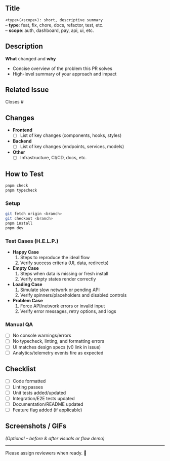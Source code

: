 ## Title

`<type>(<scope>): short, descriptive summary`  
– **type**: feat, fix, chore, docs, refactor, test, etc.  
– **scope**: auth, dashboard, pay, api, ui, etc.

## Description

**What** changed and **why**

- Concise overview of the problem this PR solves
- High-level summary of your approach and impact

## Related Issue

Closes #<issue-number>

## Changes

- **Frontend**
  - [ ] List of key changes (components, hooks, styles)
- **Backend**
  - [ ] List of key changes (endpoints, services, models)
- **Other**
  - [ ] Infrastructure, CI/CD, docs, etc.

## How to Test

```bash
pnpm check
pnpm typecheck
```

### Setup

```bash
git fetch origin <branch>
git checkout <branch>
pnpm install
pnpm dev
```

### Test Cases (H.E.L.P.)

- **Happy Case**
  1. Steps to reproduce the ideal flow
  2. Verify success criteria (UI, data, redirects)
- **Empty Case**
  1. Steps when data is missing or fresh install
  2. Verify empty states render correctly
- **Loading Case**
  1. Simulate slow network or pending API
  2. Verify spinners/placeholders and disabled controls
- **Problem Case**
  1. Force API/network errors or invalid input
  2. Verify error messages, retry options, and logs

### Manual QA

- [ ] No console warnings/errors
- [ ] No typecheck, linting, and formatting errors
- [ ] UI matches design specs (v0 link in issue)
- [ ] Analytics/telemetry events fire as expected

## Checklist

- [ ] Code formatted
- [ ] Linting passes
- [ ] Unit tests added/updated
- [ ] Integration/E2E tests updated
- [ ] Documentation/README updated
- [ ] Feature flag added (if applicable)

## Screenshots / GIFs

_(Optional – before & after visuals or flow demo)_

---

Please assign reviewers when ready. 🚀
